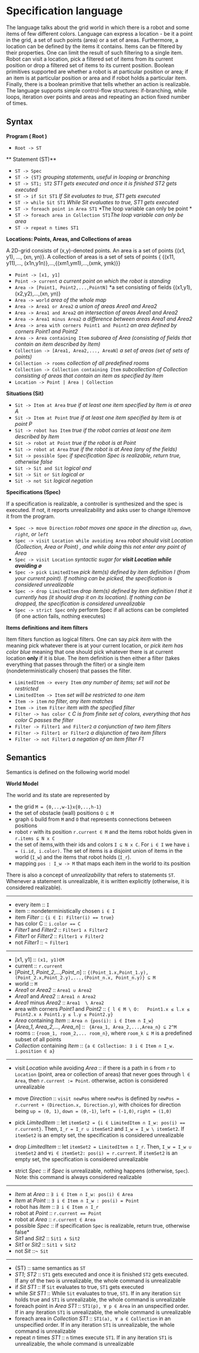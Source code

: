 # Specification language
The language talks about the grid world in which there is a robot and some items of few different colors. Language can express a location - be it a point in the grid, a set of such points (area) or a set of areas. Furthermore, a location can be defined by the items it contains. Items can be filtered by their properties. One can limit the result of such filtering to a single item. Robot can visit a location, pick a filtered set of items from its current position or drop a filtered set of items to its current position. Boolean primitives supported are whether a robot is at particular position or area; if an item is at particular position or area and if robot holds a particular item. Finally, there is a boolean primitive that tells whether an action is realizable.
The language supports simple control-flow structures: if-branching, while loops, iteration over points and areas and repeating an action fixed number of times.


## Syntax
 **Program ( Root )**

   - `Root -> ST`




** Statement (ST)**
 
 - `ST -> Spec`
 - `ST -> {ST}` *grouping statements, useful in looping or branching*
 - `ST -> ST1; ST2` *ST1 gets executed and once it is finished ST2 gets executed*
 - `ST -> if Sit ST1`  *If Sit evaluates to true, ST1 gets executed*
 - `ST -> while Sit ST1`  *While Sit evaluates to true, ST1 gets executed*
 - `ST -> foreach point in Area ST1` *The loop variable can only be point *
 - `ST -> foreach area in Collection ST1`*The loop variable can only be area*
 - `ST -> repeat n times ST1`

  


**Locations: Points, Areas, and Collections of areas**

A 2D-grid consists of (x,y)-denoted points. An area is a set of points {(x1, y1), ..., (xn, yn)}. A collection of areas is a set of sets of points { {(x11, y11),..., (x1n,y1n)},...,{(xm1,ym1),...,(xmk, ymk)}}

  - `Point -> [x1, y1]`
  - `Point -> current` *a current point on which the robot is standing*
  - `Area -> [Point1, Point2,...,PointN]` *a set consisting of fields {(x1,y1),(x2,y2),...,(xn, yn)}
  - `Area -> world` *area of the whole map*
  - `Area -> Area1 or Area2` *a union of areas Area1 and Area2*
  - `Area -> Area1 and Area2` *an intersection of areas Area1 and Area2*
  - `Area -> Area1 minus Area2` *a difference between areas Area1 and Area2*
  - `Area -> area with corners Point1 and Point2` *an area defined by corners Point1 and Point2*
  - `Area -> Area containing Item` *subarea of Area (consisting of fields that contain an item described by Item)*
  - `Collection -> [Area1, Area2,..., AreaN]` *a set of areas (set of sets of points)*
  - `Collection -> rooms` *collection of all predefined rooms*
  - `Collection -> Collection containing Item` *subcollection of Collection consisting of areas that contain an item as specified by Item*
  - `Location -> Point | Area | Collection`


**Situations (Sit)**

 
 - `Sit -> Item at Area` *true if at least one item specified by Item is at area A*
 - `Sit -> Item at Point` *true if at least one item specified by Item is at point P*
 - `Sit -> robot has Item` *true if the robot carries at least one item described by Item*
 - `Sit -> robot at Point` *true if the robot is at Point*
 - `Sit -> robot at Area` *true if the robot is at Area (any of the fields)*
 - `Sit -> possible Spec`  *if specification Spec is realizable, return true, otherwise false*
 - `Sit -> Sit and Sit` *logical and*
 - `Sit -> Sit or Sit` *logical or*
 - `Sit -> not Sit` *logical negation*

**Specifications (Spec)**

If a specification is realizable, a controller is synthesized and the spec is executed. If not, it reports unrealizability and asks user to change it/remove it from the program. 
 
  - `Spec -> move Direction` *robot moves one space in the direction `up`, `down`, `right`, or `left`*
  - `Spec -> visit Location while avoiding Area`  *robot should visit Location (Collection, Area or Point) , and while doing this not enter any point of Area* 
  - `Spec -> visit Location`  *syntactic sugar for __visit Location while avoiding $`\emptyset`$__* 
  - `Spec -> pick LimitedItem` *pick item(s) defined by item definition I (from your current point). If nothing can be picked, the specification is considered unrealizable*
  - `Spec -> drop LimitedItem` *drop item(s) defined by item definition I that it currently has (it should drop it on its location). If nothing can be dropped, the specification is considered unrealizable*
  - `Spec -> strict Spec` only perform Spec if all actions can be completed (if one action fails, nothing executes)

**Items definitions and item filters**

Item filters function as logical filters. One can say _pick item_ with the meaning pick whatever there is at your current location, or _pick item has color blue_ meaning that one should pick whatever there is at current location **only** if it is blue. The item definition is then either a filter (takes everything that passes through the filter) or a single item (nondeterministically chosen) that passes the filter.

  - `LimitedItem -> every Item` _any number of items; set will not be restricted_
  - `LimitedItem -> Item` _set will be restricted to one item_
  - `Item -> item` _no filter, any item matches_
  - `Item -> item Filter` _item with the specified filter_
  - `Filter -> has color C` _C is from finite set of colors, everything that has color C passes the filter_
  - `Filter -> Filter1 and Filter2`  _a conjunction of two item filters_
  - `Filter -> Filter1 or Filter2` _a disjunction of two item filters_
  - `Filter -> not Filter1` _a negation of an item filter F1_
  
## Semantics

Semantics is defined on the following world model

**World Model**

The world and its state are represented by 
 - the grid `M = {0,..,w-1}x{0,..,h-1}`  
 - the set of obstacle (wall) positions `O ⊆ M` 
 - graph `G` build from `M` and `O` that represents connections between positions
 - robot `r` with its position `r.current ∈ M` and the items robot holds given in `r.items ⊆ N x C`
 - the set of items,with their ids and colors `I ⊆ N x C`. For  `i ∈ I` we have `i = (i.id, i.color)`. The set of items is a disjoint union of items in the world (`I_w`) and the items that robot holds (`I_r`).
 - mapping `pos : I_w -> M` that maps each item in the world to its position 
 

 
 There is also a concept of *unrealizability* that refers to statements `ST`. Whenever a statement is unrealizable, it is written explicitly (otherwise, it is considered realizable). 
 

---


 - every item                          :: `I`
 - item                              :: nondeterministically chosen `i ∈ I`
 - item *Filter*                         :: `{i ∈ I: Filter(i) == true}`
 - has color C        :: `i.color == C`
 -  *Filter1*  and *Filter2* :: `Filter1 ∧ Filter2`
 - *Filter1* or *Filter2* :: `Filter1 ∨ Filter2`
 - not *Filter1* :: `¬ Filter1`


---
 
 
 - [x1, y1] :: `(x1, y1)∈M` 
 - current :: `r.current`
  - [*Point_1*, *Point_2*,...,*Point_n*] :: `{(Point_1.x,Point_1.y),(Point_2.x,Point_2.y),...,(Point_n.x, Point_n.y)} ⊆ M`
  - world :: `M`
  - *Area1* or *Area2* :: `Area1 ∪ Area2`
  - *Area1* and *Area2* :: `Area1 ∩ Area2`
  - *Area1* minus *Area2* :: `Area1  \ Area2`
  - area with corners *Point1* and *Point2* :: `{ l ∈ M \ O:   Point1.x ≤ l.x ≤ Point2.x ∧ Point1.y ≤ l.y ≤ Point2.y}`
  - *Area* containing *Item* ::  `Area ∩ {pos(i): i ∈ Item ∩ I_w}`
  - [*Area_1*, *Area_2*,..., *Area_n*] ::  ` {Area_1, Area_2,...,Area_n} ⊆ 2^M`
  - rooms :: `{room_1, room_2,... room_n}`, where `room_k ⊆ M` is a predefined subset of all points 
  - *Collection* containing *Item* ::  `{a ∈ Collection: ∃ i ∈ Item ∩ I_w. i.position ∈ a}`

  
---

    
  - visit *Location* while avoiding *Area* :: if there is a path in `G` from `r` to `Location` (point, area or collection of areas) that never goes through `l ∈ Area`, then `r.current := Point`. otherwise, action is considered unrealizable 
  
  - move *Direction* :: `visit newPos` where `newPos` is defined by `newPos = r.current + (Direction.x, Direction.y)`, with choices for direction being `up = (0, 1)`, `down = (0,-1)`, `left = (-1,0)`, `right = (1,0)`
  - pick *LimitedItem*  :: let `itemSet2 = {i ∈ LimitedItem ∩ I_w: pos(i) == r.current}`. Then, `I_r = I_r ∪ itemSet2` and `I_w = I_w \ itemSet2`. If `itemSet2` is an empty set, the specification is considered unrealizable
  - drop *LimitedItem* :: let `itemSet2 = LimitedItem ∩ I_r`. Then, `I_w = I_w ∪ itemSet2` and `∀i ∈ itemSet2: pos(i) = r.current`. If `itemSet2` is an empty set, the specification is considered unrealizable
  - strict *Spec* :: if *Spec* is unrealizable, nothing happens (otherwise, `Spec`). Note: this command is always considered realizable
  
---

 - *Item* at *Area* ::   `∃ i ∈ Item ∩ I_w: pos(i) ∈ Area `
 - *Item* at *Point* ::  `∃ i ∈ Item ∩ I_w : pos(i) = Point `
 - robot has *Item* ::   `∃ i ∈ Item ∩ I_r`
 - robot at *Point* ::  `r.current == Point`
 - robot at *Area* ::  `r.current ∈ Area`
 - possible *Spec* :: if specification `Spec` is realizable, return true, otherwise false*
 - *Sit1* and *Sit2* ::  `Sit1 ∧ Sit2`
 - *Sit1* or *Sit2* :: `Sit1 ∨ Sit2`
 - not *Sit* ::`¬ Sit`
 
---

 -  {ST} :: same semantics as `ST`
 - *ST1*; *ST2* :: `ST1` gets executed and once it is finished `ST2` gets executed. If any of the two is unrealizable, the whole command is unrealizable
 - if *Sit* *ST1*  :: If `Sit` evaluates to true, `ST1` gets executed
 - while *Sit* *ST1* ::  While `Sit` evaluates to true, `ST1`. If in any iteration `Sit` holds true and `ST1` is unrealizable, the whole command is unrealizable
 - foreach point in *Area* *ST1* :: `ST1(p), ∀ p ∈ Area` in an unspecified order. If in any iteration `ST1` is unrealizable, the whole command is unrealizable
 - foreach area in *Collection* *ST1* :: `ST1(a), ∀ a ∈ Collection` in an unspecified order. If in any iteration `ST1` is unrealizable, the whole command is unrealizable
 - repeat *n* times *ST1* :: `n` times execute `ST1`. If in any iteration `ST1` is unrealizable, the whole command is unrealizable


 